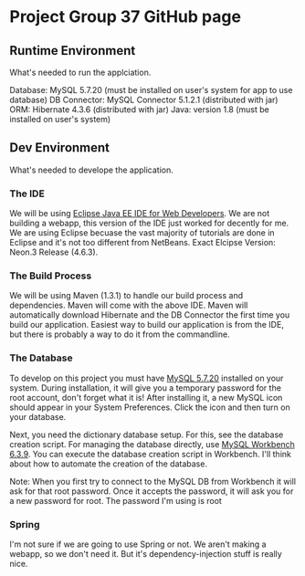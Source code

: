 # Project Group 37 GitHub page


## Runtime Environment

What's needed to run the applciation.

Database: MySQL 5.7.20 (must be installed on user's system for app to use database)
DB Connector: MySQL Connector 5.1.2.1 (distributed with jar)
ORM: Hibernate 4.3.6 (distributed with jar)
Java: version 1.8 (must be installed on user's system)

## Dev Environment 

What's needed to develope the application.

### The IDE
We will be using [Eclipse Java EE IDE for Web Developers](https://www.eclipse.org/downloads/packages/eclipse-ide-java-ee-developers/neon3). We are not building a webapp, this version of the IDE just worked for decently for me. We are using Eclipse becuase the vast majority of tutorials are done in Eclipse and it's not too different from NetBeans. Exact Elcipse Version: Neon.3 Release (4.6.3).

### The Build Process
We will be using Maven (1.3.1) to handle our build process and dependencies. Maven will come with the above IDE. Maven will automatically download Hibernate and the DB Connector the first time you build our application. Easiest way to build our application is from the IDE, but there is probably a way to do it from the commandline.

### The Database
To develop on this project you must have [MySQL 5.7.20](https://dev.mysql.com/downloads/mysql/) installed on your system. During installation, it will give you a temporary password for the root account, don't forget what it is! After installing it, a new MySQL icon should appear in your System Preferences. Click the icon and then turn on your database. 

Next, you need the dictionary database setup. For this, see the database creation script. For managing the database directly, use [MySQL Workbench 6.3.9](https://dev.mysql.com/downloads/workbench/). You can execute the database creation script in Workbench. I'll think about how to automate the creation of the database.

Note: When you first try to connect to the MySQL DB from Workbench it will ask for that root password. Once it accepts the password, it will ask you for a new password for root. The password I'm using is root

### Spring
I'm not sure if we are going to use Spring or not. We aren't making a webapp, so we don't need it. But it's dependency-injection stuff is really nice. 
